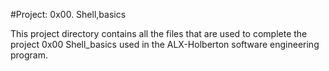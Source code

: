 #Project: 0x00. Shell,basics

This project directory contains all the files that are used to complete the project 0x00 Shell_basics used in the ALX-Holberton software engineering program.